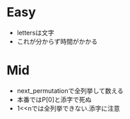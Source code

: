 # Easy
* lettersは文字
* これが分からず時間がかかる

# Mid
* next_permutationで全列挙して数える
* 本番ではP[0]と添字で死ぬ
* 1<<nでは全列挙できない.添字に注意
